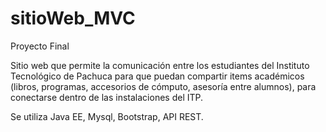 # sitioWeb_MVC
Proyecto Final

Sitio web que permite la comunicación entre los estudiantes del Instituto Tecnológico de Pachuca para que puedan compartir items académicos (libros, programas, accesorios de cómputo, asesoría entre alumnos), para
conectarse dentro de las instalaciones del ITP.

Se utiliza Java EE, Mysql, Bootstrap, API REST.
